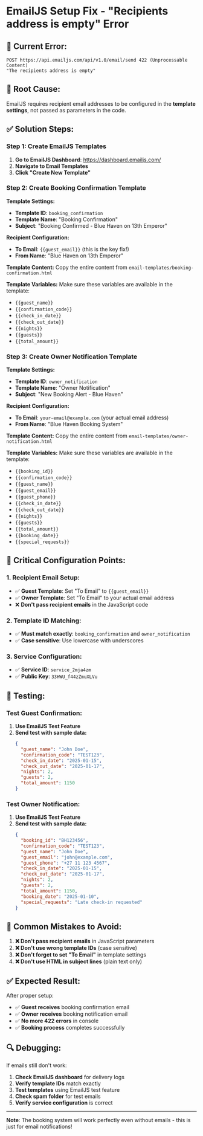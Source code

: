 # EmailJS Setup Fix - "Recipients address is empty" Error

## 🚨 **Current Error:**
```
POST https://api.emailjs.com/api/v1.0/email/send 422 (Unprocessable Content)
"The recipients address is empty"
```

## 🔧 **Root Cause:**
EmailJS requires recipient email addresses to be configured in the **template settings**, not passed as parameters in the code.

## ✅ **Solution Steps:**

### **Step 1: Create EmailJS Templates**

1. **Go to EmailJS Dashboard**: https://dashboard.emailjs.com/
2. **Navigate to Email Templates**
3. **Click "Create New Template"**

### **Step 2: Create Booking Confirmation Template**

**Template Settings:**
- **Template ID**: `booking_confirmation`
- **Template Name**: "Booking Confirmation"
- **Subject**: "Booking Confirmed - Blue Haven on 13th Emperor"

**Recipient Configuration:**
- **To Email**: `{{guest_email}}` (this is the key fix!)
- **From Name**: "Blue Haven on 13th Emperor"

**Template Content:**
Copy the entire content from `email-templates/booking-confirmation.html`

**Template Variables:**
Make sure these variables are available in the template:
- `{{guest_name}}`
- `{{confirmation_code}}`
- `{{check_in_date}}`
- `{{check_out_date}}`
- `{{nights}}`
- `{{guests}}`
- `{{total_amount}}`

### **Step 3: Create Owner Notification Template**

**Template Settings:**
- **Template ID**: `owner_notification`
- **Template Name**: "Owner Notification"
- **Subject**: "New Booking Alert - Blue Haven"

**Recipient Configuration:**
- **To Email**: `your-email@example.com` (your actual email address)
- **From Name**: "Blue Haven Booking System"

**Template Content:**
Copy the entire content from `email-templates/owner-notification.html`

**Template Variables:**
Make sure these variables are available in the template:
- `{{booking_id}}`
- `{{confirmation_code}}`
- `{{guest_name}}`
- `{{guest_email}}`
- `{{guest_phone}}`
- `{{check_in_date}}`
- `{{check_out_date}}`
- `{{nights}}`
- `{{guests}}`
- `{{total_amount}}`
- `{{booking_date}}`
- `{{special_requests}}`

## 🔑 **Critical Configuration Points:**

### **1. Recipient Email Setup:**
- ✅ **Guest Template**: Set "To Email" to `{{guest_email}}`
- ✅ **Owner Template**: Set "To Email" to your actual email address
- ❌ **Don't pass recipient emails** in the JavaScript code

### **2. Template ID Matching:**
- ✅ **Must match exactly**: `booking_confirmation` and `owner_notification`
- ✅ **Case sensitive**: Use lowercase with underscores

### **3. Service Configuration:**
- ✅ **Service ID**: `service_2mja4zm`
- ✅ **Public Key**: `33HWU_f44zZmuXLVu`

## 🧪 **Testing:**

### **Test Guest Confirmation:**
1. **Use EmailJS Test Feature**
2. **Send test with sample data:**
   ```json
   {
     "guest_name": "John Doe",
     "confirmation_code": "TEST123",
     "check_in_date": "2025-01-15",
     "check_out_date": "2025-01-17",
     "nights": 2,
     "guests": 2,
     "total_amount": 1150
   }
   ```

### **Test Owner Notification:**
1. **Use EmailJS Test Feature**
2. **Send test with sample data:**
   ```json
   {
     "booking_id": "BH123456",
     "confirmation_code": "TEST123",
     "guest_name": "John Doe",
     "guest_email": "john@example.com",
     "guest_phone": "+27 11 123 4567",
     "check_in_date": "2025-01-15",
     "check_out_date": "2025-01-17",
     "nights": 2,
     "guests": 2,
     "total_amount": 1150,
     "booking_date": "2025-01-10",
     "special_requests": "Late check-in requested"
   }
   ```

## 🚨 **Common Mistakes to Avoid:**

1. **❌ Don't pass recipient emails** in JavaScript parameters
2. **❌ Don't use wrong template IDs** (case sensitive)
3. **❌ Don't forget to set "To Email"** in template settings
4. **❌ Don't use HTML in subject lines** (plain text only)

## ✅ **Expected Result:**

After proper setup:
- ✅ **Guest receives** booking confirmation email
- ✅ **Owner receives** booking notification email
- ✅ **No more 422 errors** in console
- ✅ **Booking process** completes successfully

## 🔍 **Debugging:**

If emails still don't work:
1. **Check EmailJS dashboard** for delivery logs
2. **Verify template IDs** match exactly
3. **Test templates** using EmailJS test feature
4. **Check spam folder** for test emails
5. **Verify service configuration** is correct

---

**Note**: The booking system will work perfectly even without emails - this is just for email notifications!
